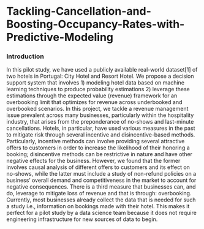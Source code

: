 # Tackling-Cancellation-and-Boosting-Occupancy-Rates-with-Predictive-Modeling
###  Introduction
In this pilot study, we have used a publicly available real-world dataset[1] of two hotels in Portugal: City Hotel and Resort Hotel. We propose a decision support system that involves 1) modeling hotel data based on machine learning techniques to produce probability estimations 2) leverage these estimations through the expected value (revenue) framework for an overbooking limit that optimizes for revenue across underbooked and overbooked scenarios.
In this project, we tackle a revenue management issue prevalent across many businesses, particularly within the hospitality industry, that arises from the preponderance of no-shows and last-minute cancellations. Hotels, in particular, have used various measures in the past to mitigate risk through several incentive and disincentive-based methods. Particularly, incentive methods can involve providing several attractive offers to customers in order to increase the likelihood of their honoring a booking; disincentive methods can be restrictive in nature and have other negative effects for the business. However, we found that the former involves causal analysis of different offers to customers and its effect on no-shows, while the latter must include a study of non-refund policies on a business’ overall demand and competitiveness in the market to account for negative consequences. There is a third measure that businesses can, and do, leverage to mitigate loss of revenue and that is through: overbooking. Currently, most businesses already collect the data that is needed for such a study i.e., information on bookings made with their hotel. This makes it perfect for a pilot study by a data science team because it does not require engineering infrastructure for new sources of data to begin.
